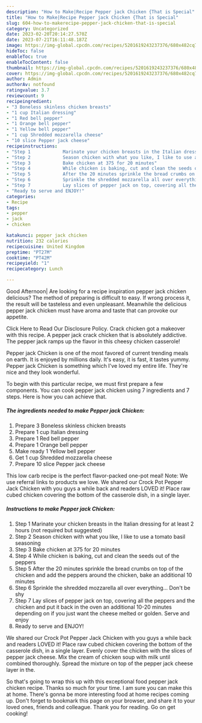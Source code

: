 ```yaml
---
description: "How to Make|Recipe Pepper jack Chicken {That is Special"
title: "How to Make|Recipe Pepper jack Chicken {That is Special"
slug: 604-how-to-makerecipe-pepper-jack-chicken-that-is-special
category: Uncategorized
date: 2023-02-20T20:14:27.570Z
date: 2023-07-21T16:11:48.187Z
image: https://img-global.cpcdn.com/recipes/5201619243237376/680x482cq70/pepper-jack-chicken-recipe-main-photo.jpg
hideToc: false
enableToc: true
enableTocContent: false
thumbnail: https://img-global.cpcdn.com/recipes/5201619243237376/680x482cq70/pepper-jack-chicken-recipe-main-photo.jpg
cover: https://img-global.cpcdn.com/recipes/5201619243237376/680x482cq70/pepper-jack-chicken-recipe-main-photo.jpg
author: Admin
authorAv: notfound
ratingvalue: 3.7
reviewcount: 9
recipeingredient:
- "3 Boneless skinless chicken breasts"
- "1 cup Italian dressing"
- "1 Red bell pepper"
- "1 Orange bell pepper"
- "1 Yellow bell pepper"
- "1 cup Shredded mozzarella cheese"
- "10 slice Pepper jack cheese"
recipeinstructions:
- "Step 1            Marinate your chicken breasts in the Italian dressing for at least 2 hours (not required but suggested)"
- "Step 2            Season chicken with what you like, I like to use a tomato basil seasoning"
- "Step 3            Bake chicken at 375 for 20 minutes"
- "Step 4            While chicken is baking, cut and clean the seeds out of the peppers"
- "Step 5            After the 20 minutes sprinkle the bread crumbs on top of the chicken and add the peppers around the chicken, bake an additional 10 minutes"
- "Step 6            Sprinkle the shredded mozzarella all over everything... Don&#39;t be shy"
- "Step 7            Lay slices of pepper jack on top, covering all the peppers and the chicken and put it back in the oven an additional 10-20 minutes depending on if you just want the cheese melted or golden. Serve and enjoy"
- "Ready to serve and ENJOY!"
categories:
- Recipe
tags:
- pepper
- jack
- chicken

katakunci: pepper jack chicken 
nutrition: 232 calories
recipecuisine: United Kingdom
preptime: "PT27M"
cooktime: "PT42M"
recipeyield: "1"
recipecategory: Lunch

---
```



Good Afternoon| Are looking for a recipe inspiration pepper jack chicken delicious? The method of preparing is difficult to easy. If wrong process it, the result will be tasteless and even unpleasant. Meanwhile the delicious pepper jack chicken must have aroma and taste that can provoke our appetite.





Click Here to Read Our Disclosure Policy. Crack chicken got a makeover with this recipe. A pepper jack crack chicken that is absolutely addictive. The pepper jack ramps up the flavor in this cheesy chicken casserole!

Pepper jack Chicken is one of the most favored of current trending meals on earth. It is enjoyed by millions daily. It's easy, it is fast, it tastes yummy. Pepper jack Chicken is something which I've loved my entire life. They're nice and they look wonderful.


To begin with this particular recipe, we must first prepare a few components. You can cook pepper jack chicken using 7 ingredients and 7 steps. Here is how you can achieve that.

<!--inarticleads1-->

##### The ingredients needed to make Pepper jack Chicken:

1. Prepare 3 Boneless skinless chicken breasts
1. Prepare 1 cup Italian dressing
1. Prepare 1 Red bell pepper
1. Prepare 1 Orange bell pepper
1. Make ready 1 Yellow bell pepper
1. Get 1 cup Shredded mozzarella cheese
1. Prepare 10 slice Pepper jack cheese


This low carb recipe is the perfect flavor-packed one-pot meal! Note: We use referral links to products we love. We shared our Crock Pot Pepper Jack Chicken with you guys a while back and readers LOVED it! Place raw cubed chicken covering the bottom of the casserole dish, in a single layer. 

<!--inarticleads2-->

##### Instructions to make Pepper jack Chicken:

1. Step 1            Marinate your chicken breasts in the Italian dressing for at least 2 hours (not required but suggested)
1. Step 2            Season chicken with what you like, I like to use a tomato basil seasoning
1. Step 3            Bake chicken at 375 for 20 minutes
1. Step 4            While chicken is baking, cut and clean the seeds out of the peppers
1. Step 5            After the 20 minutes sprinkle the bread crumbs on top of the chicken and add the peppers around the chicken, bake an additional 10 minutes
1. Step 6            Sprinkle the shredded mozzarella all over everything... Don&#39;t be shy
1. Step 7            Lay slices of pepper jack on top, covering all the peppers and the chicken and put it back in the oven an additional 10-20 minutes depending on if you just want the cheese melted or golden. Serve and enjoy
1. Ready to serve and ENJOY!

We shared our Crock Pot Pepper Jack Chicken with you guys a while back and readers LOVED it! Place raw cubed chicken covering the bottom of the casserole dish, in a single layer. Evenly cover the chicken with the slices of pepper jack cheese. Mix the cream of chicken soup with milk until combined thoroughly. Spread the mixture on top of the pepper jack cheese layer in the. 

So that's going to wrap this up with this exceptional food pepper jack chicken recipe. Thanks so much for your time. I am sure you can make this at home. There's gonna be more interesting food at home recipes coming up. Don't forget to bookmark this page on your browser, and share it to your loved ones, friends and colleague. Thank you for reading. Go on get cooking!
